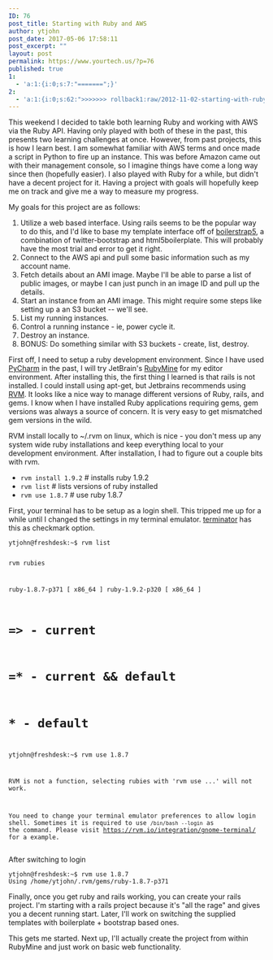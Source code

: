```yaml
---
ID: 76
post_title: Starting with Ruby and AWS
author: ytjohn
post_date: 2017-05-06 17:58:11
post_excerpt: ""
layout: post
permalink: https://www.yourtech.us/?p=76
published: true
1:
  - 'a:1:{i:0;s:7:"=======";}'
2:
  - 'a:1:{i:0;s:62:">>>>>>> rollback1:raw/2012-11-02-starting-with-ruby-and-aws.md";}'
---
```

<p>This weekend I decided to takle both learning Ruby and working with AWS
via the Ruby API. Having only played with both of these in the past,
this presents two learning challenges at once. However, from past
projects, this is how I learn best. I am somewhat familiar with AWS
terms and once made a script in Python to fire up an instance. This was
before Amazon came out with their management console, so I imagine
things have come a long way since then (hopefully easier). I also played
with Ruby for a while, but didn't have a decent project for it. Having a
project with goals will hopefully keep me on track and give me a way to
measure my progress.</p>
<p>My goals for this project are as follows:</p>
<ol>
<li>Utilize a web based interface. Using rails seems to be the popular
    way to do this, and I'd like to base my template interface off of
    <a href="https://github.com/ytjohn/boilerstrap5">boilerstrap5</a>, a combination of twitter-bootstrap and
    html5boilerplate. This will probably have the most trial and error
    to get it right.</li>
<li>Connect to the AWS api and pull some basic information such as my
    account name.</li>
<li>Fetch details about an AMI image. Maybe I'll be able to parse a list
    of public images, or maybe I can just punch in an image ID and pull
    up the details.</li>
<li>Start an instance from an AMI image. This might require some steps
    like setting up a an S3 bucket -- we'll see.</li>
<li>List my running instances.</li>
<li>Control a running instance - ie, power cycle it.</li>
<li>Destroy an instance.</li>
<li>BONUS: Do something similar with S3 buckets - create, list, destroy.</li>
</ol>
<p>First off, I need to setup a ruby development environment. Since I have
used <a href="http://blog.yourtech.us/feeds/posts/www.jetbrains.com/pycharm/">PyCharm</a> in the past, I will try JetBrain's <a href="http://www.jetbrains.com/ruby/">RubyMine</a> for my
editor environment. After installing this, the first thing I learned is
that rails is not installed. I could install using apt-get, but
Jetbrains recommends using <a href="">RVM</a>. It looks like a nice way to manage
different versions of Ruby, rails, and gems. I know when I have
installed Ruby applications requiring gems, gem versions was always a
source of concern. It is very easy to get mismatched gem versions in the
wild.</p>
<p>RVM install locally to ~/.rvm on linux, which is nice - you don't mess
up any system wide ruby installations and keep everything local to your
development environment. After installation, I had to figure out a
couple bits with rvm.</p>
<ul>
<li><code>rvm install 1.9.2</code> # installs ruby 1.9.2</li>
<li><code>rvm list</code> # lists versions of ruby installed</li>
<li><code>rvm use 1.8.7</code> # use ruby 1.8.7</li>
</ul>
<p>First, your terminal has to be setup as a login shell. This tripped me
up for a while until I changed the settings in my terminal emulator.
<a href="http://software.jessies.org/terminator">terminator</a> has this as checkmark option.</p>
<pre><code>ytjohn@freshdesk:~$ rvm list

rvm rubies

   ruby-1.8.7-p371 [ x86_64 ]
   ruby-1.9.2-p320 [ x86_64 ]

# =&gt; - current
# =* - current &amp;&amp; default
#  * - default

ytjohn@freshdesk:~$ rvm use 1.8.7

RVM is not a function, selecting rubies with 'rvm use ...' will not work.

You need to change your terminal emulator preferences to allow login shell.
Sometimes it is required to use `/bin/bash --login` as the command.
Please visit https://rvm.io/integration/gnome-terminal/ for a example.
</code></pre>
<p>After switching to login</p>
<pre><code>ytjohn@freshdesk:~$ rvm use 1.8.7
Using /home/ytjohn/.rvm/gems/ruby-1.8.7-p371
</code></pre>
<p>Finally, once you get ruby and rails working, you can create your rails
project. I'm starting with a rails project because it's "all the rage"
and gives you a decent running start. Later, I'll work on switching the
supplied templates with boilerplate + bootstrap based ones.</p>
<p>This gets me started. Next up, I'll actually create the project from
within RubyMine and just work on basic web functionality.</p>